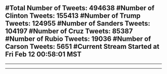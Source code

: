 #Total Number of Tweets: 494638 
#Number of Clinton Tweets: 155413
#Number of Trump Tweets: 124955
#Number of Sanders Tweets: 104197
#Number of Cruz Tweets: 85387
#Number of Rubio Tweets: 19036
#Number of Carson Tweets: 5651
#Current Stream Started at Fri Feb 12 00:58:01 MST
---
---
---
